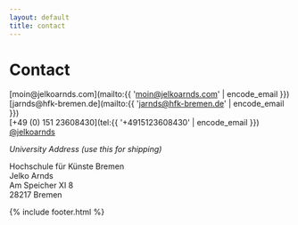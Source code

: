 ```yaml
---
layout: default
title: contact
---
```


# Contact

[moin&#64;jelkoarnds&#46;com](mailto:{{ 'moin@jelkoarnds.com' | encode_email }})<br/>
[jarnds&#64;hfk-bremen&#46;de](mailto:{{ 'jarnds@hfk-bremen.de' | encode_email }})<br/>
[&#43;49&#32;(0)&#32;151&#32;23608430](tel:{{ '+4915123608430' | encode_email }})<br/>
[@jelkoarnds](http://twitter.com/jelkoarnds)

*University Address (use this for shipping)*

Hochschule für Künste Bremen<br/>
Jelko Arnds<br/>
Am Speicher XI 8<br/>
28217 Bremen

{% include footer.html %}

